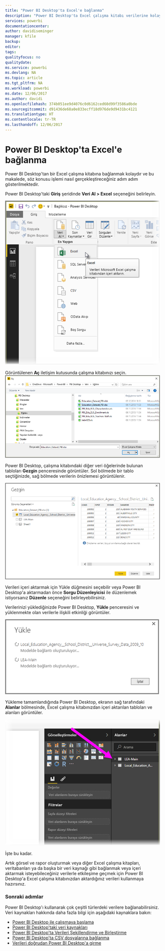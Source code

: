 ```yaml
---
title: "Power BI Desktop'ta Excel'e bağlanma"
description: "Power BI Desktop'ta Excel çalışma kitabı verilerine kolayca bağlanma ve bunları kullanma"
services: powerbi
documentationcenter: 
author: davidiseminger
manager: kfile
backup: 
editor: 
tags: 
qualityfocus: no
qualitydate: 
ms.service: powerbi
ms.devlang: NA
ms.topic: article
ms.tgt_pltfrm: NA
ms.workload: powerbi
ms.date: 12/06/2017
ms.author: davidi
ms.openlocfilehash: 374b051ee9d4076c0d6162ced60d99f3586a0bde
ms.sourcegitcommit: d91436de68a0e833ecff18d976de9d9431bc4121
ms.translationtype: HT
ms.contentlocale: tr-TR
ms.lasthandoff: 12/06/2017
---
```

# <a name="connect-to-excel-in-power-bi-desktop"></a>Power BI Desktop'ta Excel'e bağlanma
Power BI Desktop'tan bir Excel çalışma kitabına bağlanmak kolaydır ve bu makalede, söz konusu işlemi nasıl gerçekleştireceğiniz adım adım gösterilmektedir.

Power BI Desktop'taki **Giriş** şeridinde **Veri Al > Excel** seçeneğini belirleyin.

![](media/desktop-connect-excel/connect_to_excel_1.png)

Görüntülenen **Aç** iletişim kutusunda çalışma kitabınızı seçin.
![](media/desktop-connect-excel/connect_to_excel_2.png)

Power BI Desktop, çalışma kitabındaki diğer veri öğelerinde bulunan tabloları **Gezgin** penceresinde görüntüler. Sol bölmede bir tablo seçtiğinizde, sağ bölmede verilerin önizlemesi görüntülenir.

![](media/desktop-connect-excel/connect_to_excel_3.png)

Verileri içeri aktarmak için Yükle düğmesini seçebilir veya Power BI Desktop'a aktarmadan önce **Sorgu Düzenleyicisi** ile düzenlemek istiyorsanız **Düzenle** seçeneğini belirleyebilirsiniz.

Verilerinizi yüklediğinizde Power BI Desktop, **Yükle** penceresini ve yüklenmekte olan verilerle ilişkili etkinliği görüntüler.  

![](media/desktop-connect-excel/connect_to_excel_4.png)

Yükleme tamamlandığında Power BI Desktop, ekranın sağ tarafındaki **Alanlar** bölmesinde, Excel çalışma kitabınızdan içeri aktarılan tabloları ve alanları görüntüler.

![](media/desktop-connect-excel/connect_to_excel_5.png)

İşte bu kadar.

Artık görsel ve rapor oluşturmak veya diğer Excel çalışma kitapları, veritabanları ya da başka bir veri kaynağı gibi bağlanmak veya içeri aktarmak isteyebileceğiniz verilerle etkileşime geçmek için Power BI Desktop'a Excel çalışma kitabınızdan aktardığınız verileri kullanmaya hazırsınız.

### <a name="next-steps"></a>Sonraki adımlar
Power BI Desktop'ı kullanarak çok çeşitli türlerdeki verilere bağlanabilirsiniz. Veri kaynakları hakkında daha fazla bilgi için aşağıdaki kaynaklara bakın:

* [Power BI Desktop ile çalışmaya başlama](desktop-getting-started.md)
* [Power BI Desktop'taki veri kaynakları](desktop-data-sources.md)
* [Power BI Desktop'ta Verileri Şekillendirme ve Birleştirme](desktop-shape-and-combine-data.md)
* [Power BI Desktop'ta CSV dosyalarına bağlanma](desktop-connect-csv.md)   
* [Verileri doğrudan Power BI Desktop'a girme](desktop-enter-data-directly-into-desktop.md)   

